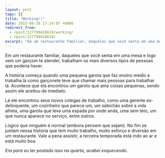 ```yaml
---
layout: post
tags: []
title: "Working!!"
date: 2015-08-28 17:24:07 +0000
redirect_from:
  - /post/127799426619/working/
  - /post/127799426619/
excerpt: "Em um restaurante familiar, daqueles que você senta em uma mesa e logo vem um garçom te atender, trabalham os mais diversos tipos de pessoas que poderia haver."
---
```


Em um restaurante familiar, daqueles que você senta em uma mesa e logo
vem um garçom te atender, trabalham os mais diversos tipos de pessoas
que poderia haver.

A história começa quando uma pequena garota que faz ensino médio e
trabalha lá como garçonete teve que chamar mais pessoas para trabalhar
lá. Acontece que ela encontrou um garoto que ama coisas pequenas, sendo
assim ele aceitou de imediato.

Lá ele encontrou seus novos colegas de trabalho, como uma gerente
ex-delinquente, um cozinheiro que parece um, um sabichão sobre a vida
alheia, uma garota que leva uma espada por onde anda, uma sem teto, um
que nunca aparece no serviço, entre outros.

Lógico que ninguém é normal (embora pensem que sejam). No fim se juntam
nessa história que tem muito trabalho, muito esforço e diversão em um
restaurante. Vale a pena assistir, a terceira temporada está indo ao ar
e está muito boa.

*Era para eu ter postado isso na quarta, acabei esquecendo.*


